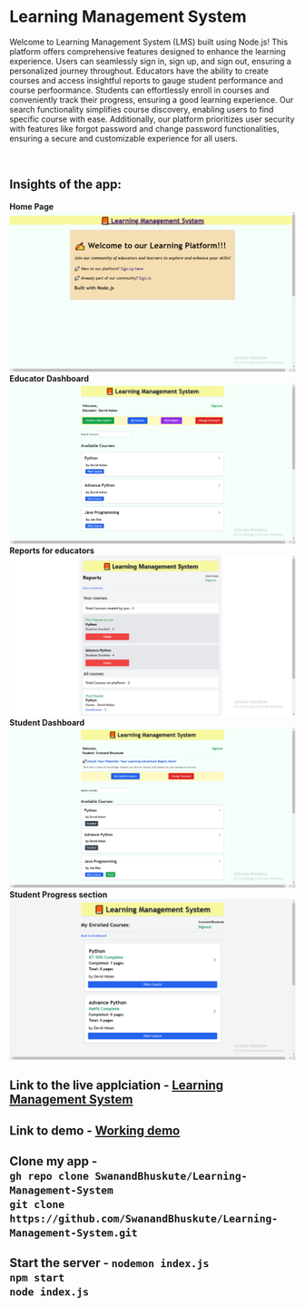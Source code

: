 # **Learning Management System**

Welcome to Learning Management System (LMS) built using Node.js! This platform offers comprehensive features designed to enhance the learning experience. Users can seamlessly sign in, sign up, and sign out, ensuring a personalized journey throughout. Educators have the ability to create courses and access insightful reports to gauge student performance and course perfoormance. Students can effortlessly enroll in courses and conveniently track their progress, ensuring a good learning experience. Our search functionality simplifies course discovery, enabling users to find specific course with ease. Additionally, our platform prioritizes user security with features like forgot password and change password functionalities, ensuring a secure and customizable experience for all users.

<br>

## **Insights of the app:**
**Home Page** ![Home Page](/project-images/homepage.png)
**Educator Dashboard** ![Educator Dashboard](/project-images/teacher-dashboard.png)
**Reports for educators** ![Reports for educators](/project-images/teacher-report.png)
**Student Dashboard** ![Student Dashboard](/project-images/student-dashboard.png)
**Student Progress section** ![Student Progress section](/project-images/student-progress.png)
<br>

## Link to the live applciation - <a href="https://lms-app-swanand.onrender.com/">Learning Management System </a> <br>

## Link to demo - <a href="https://www.loom.com/share/3d82f829b2ee4aac8cbce7ceeb7a80d5"> Working demo </a> 

## Clone my app - <br> `gh repo clone SwanandBhuskute/Learning-Management-System` <br> `git clone https://github.com/SwanandBhuskute/Learning-Management-System.git`

## Start the server - `nodemon index.js`  <br> `npm start` <br> `node index.js`

